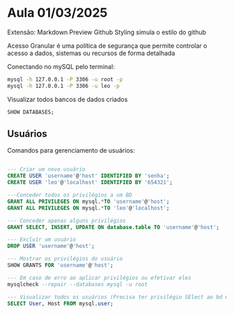 # Aula 01/03/2025

Extensão: Markdown Preview Github Styling 
simula o estilo do github

Acesso Granular
é uma política de segurança que permite controlar o acesso a dados, sistemas ou recursos de forma detalhada

Conectando no mySQL pelo terminal:
```bash
mysql -h 127.0.0.1 -P 3306 -u root -p
mysql -h 127.0.0.1 -P 3306 -u leo -p
```

Visualizar todos bancos de dados criados 

```sql
SHOW DATABASES;
```

## Usuários
Comandos para gerenciamento de usuários:
```sql

--- Criar um novo usuário 
CREATE USER 'username'@'host' IDENTIFIED BY 'senha';
CREATE USER 'leo'@'localhost' IDENTIFIED BY '654321';

---Conceder todos os privilégios a um BD 
GRANT ALL PRIVILEGES ON mysql.*TO 'username'@'host';
GRANT ALL PRIVILEGES ON mysql.*TO 'leo'@'localhost';

--- Conceder apenas alguns privilégios
GRANT SELECT, INSERT, UPDATE ON database.table TO 'username'@'host';

--- Excluír um usuário
DROP USER 'username'@'host';

--- Mostrar os privilégios do usuário
SHOW GRANTS FOR 'username'@'host';

--- Em caso de erro ao aplicar privilégios ou efetivar eles
mysqlcheck --repair --databases mysql -u root

--- Visualizar todos os usuários (Precisa ter privilégio SElect ao bd mysql)
SELECT User, Host FROM mysql.user;
```